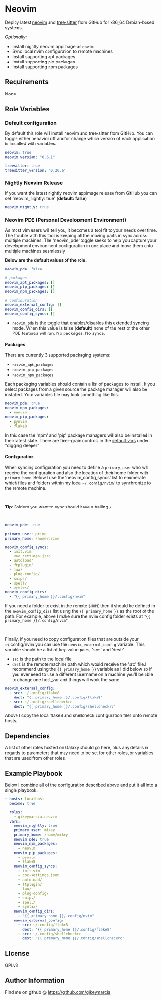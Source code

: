 Neovim
=========

Deploy latest [neovim](https://github.com/neovim/neovim) and
[tree-sitter](https://github.com/tree-sitter/tree-sitter) from GitHub for x86_64
Debian-based systems.

_Optionally:_

- Install nightly neovim appimage as `nnvim`
- Sync local nvim configuration to remote machines
- Install supporting apt packages
- Install supporting pip packages
- Install supporting npm packages

Requirements
------------

None.

Role Variables
--------------

### Default configuration

By default this role will install neovim and tree-sitter from GitHub. You can
toggle either behavior off and/or change which version of each application is
installed with variables.

```yml
neovim: true
neovim_version: "0.6.1"

treesitter: true
treesitter_version: "0.20.6"
```

### Nightly Neovim Release

If you want the latest nightly neovim appimage release from GitHub you can set
'neovim_nightly: true' (**default: false**)

```yml
neovim_nightly: true
```

### Neovim PDE (Personal Development Environment)

As most vim users will tell you, it becomes a tool fit to your needs over time.
The trouble with this tool is keeping all the moving parts in sync across
multiple machines. The 'neovim_pde' toggle seeks to help you capture your
development environment configuration in one place and move them onto multiple
machines seamlessly

**Below are the default values of the role.**

```yml
neovim_pde: false

# packages
neovim_apt_packages: []
neovim_pip_packages: []
neovim_npm_packages: []

# configuration
neovim_external_config: []
neovim_config_dirs: []
neovim_config_syncs: []
```

- `neovim_pde` is the toggle that enables/disables this extended syncing mode.
  When this value is false (**default**) none of the rest of the other PDE
  features will run. No packages, No syncs.

#### Packages

There are currently 3 supported packaging systems:

- `neovim_apt_packages`
- `neovim_pip_packages`
- `neovim_npm_packages`

Each packaging variables should contain a list of packages to install. If you
select packages from a given source the package manager will also be installed.
Your variables file may look something like this.

```yml
neovim_pde: true
neovim_npm_packages:
  - neovim
neovim_pip_packages:
  - pynvim
  - flake8
```

In this case the 'npm' and 'pip' package managers will also be installed in
their latest state. There are finer-grain controls in the [default
vars](https://github.com/gikeymarcia/ansible-role-neovim/blob/master/defaults/main.yml)
under "digging deeper"

#### Configuration

When syncing configuration you need to define a `primary_user` who will receive
the configuration and also the location of their home folder with
`primary_home`. Below I use the 'neovim_config_syncs' list to enumerate which
files and folders within my local `~/.config/nvim/` to synchronize to the remote
machine.

<br>

**Tip**: Folders you want to sync should have a trailing `/`.

<br>

```yml
neovim_pde: true

primary_user: prime
primary_home: /home/prime

neovim_config_syncs:
  - init.vim
  - coc-settings.json
  - autoload/
  - ftplugin/
  - lua/
  - plug-config/
  - snips/
  - spell/
  - syntax/
neovim_config_dirs:
  - "{{ primary_home }}/.config/nvim"

```

If you need a folder to exist in the remote `$HOME` then it should be defined in
the `neovim_config_dirs` list using the `{{ primary_home }}` as the root of the
path. For example, above I make sure the nvim config folder exists at `"{{
primary_home }}/.config/nvim"`

<br>

Finally, if you need to copy configuration files that are outside your
~/.config/nvim you can use the `neovim_external_config` variable. This variable
should be a list of key-value pairs, 'src:' and 'dest:'.

- `src` is the path to the local file
- `dest` is the remote machine path which would receive the 'src' file.I
  recommend using the `{{ primary_home }}` variable as I did below so if you
  ever need to use a different username on a machine you'll be able to change
  one host_var and things will work the same.

```yml
neovim_external_config:
  - src: ~/.config/flake8
    dest: "{{ primary_home }}/.config/flake8"
  - src: ~/.config/shellcheckrc
    dest: "{{ primary_home }}/.config/shellcheckrc"
```

Above I copy the local flake8 and shellcheck configuration files onto remote
hosts.

Dependencies
------------

A list of other roles hosted on Galaxy should go here, plus any details in regards to parameters that may need to be set for other roles, or variables that are used from other roles.

Example Playbook
----------------

Below I combine all of the configuration described above and put it all into a
single playbook.

```yml
- hosts: localhost
  become: true

  roles:
    - gikeymarcia.neovim
  vars:
    neovim_nightly: true
    primary_user: mikey
    primary_home: /home/mikey
    neovim_pde: true
    neovim_npm_packages:
      - neovim
    neovim_pip_packages:
      - pynvim
      - flake8
    neovim_config_syncs:
      - init.vim
      - coc-settings.json
      - autoload/
      - ftplugin/
      - lua/
      - plug-config/
      - snips/
      - spell/
      - syntax/
    neovim_config_dirs:
      - "{{ primary_home }}/.config/nvim"
    neovim_external_config:
      - src: ~/.config/flake8
        dest: "{{ primary_home }}/.config/flake8"
      - src: ~/.config/shellcheckrc
        dest: "{{ primary_home }}/.config/shellcheckrc"
```

License
-------

GPLv3

Author Information
------------------

Find me on github @ https://github.com/gikeymarcia

